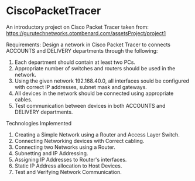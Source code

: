 # CiscoPacketTracer
An introductory project on Cisco Packet Tracer taken from: https://gurutechnetworks.otombenard.com/assetsProject/project1

Requirements:
Design a network in  Cisco Packet Tracer to connects ACCOUNTS and DELIVERY departments through the following:
1) Each department should contain at least two PCs.
2) Appropriate number of  switches and  routers should be used in the network.
3) Using the given network 192.168.40.0, all interfaces sould be configured with correct IP addresses, subnet mask and gateways.
4) All devices in the network should be connected using appropriate cables.
5) Test communication between devices in both ACCOUNTS and DELIVERY departments.

Technologies Implemented
1) Creating a Simple Network using a Router and Access Layer Switch.
2) Connecting Networking devices with Correct cabling.
3) Connecting two Networks using a Router.
4) Subnetting and IP Addressing.
5) Assigning IP Addresses to Router's interfaces.
6) Static IP Address allocation to Host Devices.
7) Test and Verifying Network Communication.
